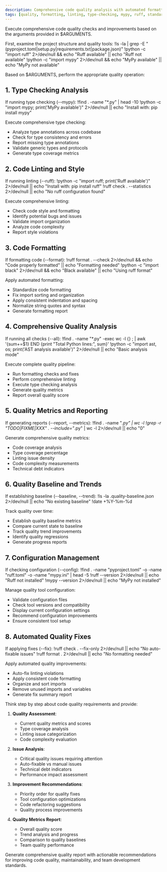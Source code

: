 ```yaml
---
description: Comprehensive code quality analysis with automated formatting, linting, and type checking
tags: [quality, formatting, linting, type-checking, mypy, ruff, standards]
---
```


Execute comprehensive code quality checks and improvements based on the arguments provided in $ARGUMENTS.

First, examine the project structure and quality tools:
!ls -la | grep -E "(pyproject.toml|setup.py|requirements.txt|package.json)"
!python -c "import ruff" 2>/dev/null && echo "Ruff available" || echo "Ruff not available"
!python -c "import mypy" 2>/dev/null && echo "MyPy available" || echo "MyPy not available"

Based on $ARGUMENTS, perform the appropriate quality operation:

## 1. Type Checking Analysis

If running type checking (--mypy):
!find . -name "*.py" | head -10
!python -c "import mypy; print('MyPy available')" 2>/dev/null || echo "Install with: pip install mypy"

Execute comprehensive type checking:
- Analyze type annotations across codebase
- Check for type consistency and errors
- Report missing type annotations
- Validate generic types and protocols
- Generate type coverage metrics

## 2. Code Linting and Style

If running linting (--ruff):
!python -c "import ruff; print('Ruff available')" 2>/dev/null || echo "Install with: pip install ruff"
!ruff check . --statistics 2>/dev/null || echo "No ruff configuration found"

Execute comprehensive linting:
- Check code style and formatting
- Identify potential bugs and issues
- Validate import organization
- Analyze code complexity
- Report style violations

## 3. Code Formatting

If formatting code (--format):
!ruff format . --check 2>/dev/null && echo "Code properly formatted" || echo "Formatting needed"
!python -c "import black" 2>/dev/null && echo "Black available" || echo "Using ruff format"

Apply automated formatting:
- Standardize code formatting
- Fix import sorting and organization
- Apply consistent indentation and spacing
- Normalize string quotes and syntax
- Generate formatting report

## 4. Comprehensive Quality Analysis

If running all checks (--all):
!find . -name "*.py" -exec wc -l {} \; | awk '{sum+=$1} END {print "Total Python lines:", sum}'
!python -c "import ast, os; print('AST analysis available')" 2>/dev/null || echo "Basic analysis mode"

Execute complete quality pipeline:
- Run formatting checks and fixes
- Perform comprehensive linting
- Execute type checking analysis
- Generate quality metrics
- Report overall quality score

## 5. Quality Metrics and Reporting

If generating reports (--report, --metrics):
!find . -name "*.py" | wc -l
!grep -r "TODO\|FIXME\|XXX" . --include="*.py" | wc -l 2>/dev/null || echo "0"

Generate comprehensive quality metrics:
- Code coverage analysis
- Type coverage percentage
- Linting issue density
- Code complexity measurements
- Technical debt indicators

## 6. Quality Baseline and Trends

If establishing baseline (--baseline, --trend):
!ls -la .quality-baseline.json 2>/dev/null || echo "No existing baseline"
!date +%Y-%m-%d

Track quality over time:
- Establish quality baseline metrics
- Compare current state to baseline
- Track quality trend improvements
- Identify quality regressions
- Generate progress reports

## 7. Configuration Management

If checking configuration (--config):
!find . -name "pyproject.toml" -o -name "ruff.toml" -o -name "mypy.ini" | head -5
!ruff --version 2>/dev/null || echo "Ruff not installed"
!mypy --version 2>/dev/null || echo "MyPy not installed"

Manage quality tool configuration:
- Validate configuration files
- Check tool versions and compatibility
- Display current configuration settings
- Recommend configuration improvements
- Ensure consistent tool setup

## 8. Automated Quality Fixes

If applying fixes (--fix):
!ruff check . --fix-only 2>/dev/null || echo "No auto-fixable issues"
!ruff format . 2>/dev/null || echo "No formatting needed"

Apply automated quality improvements:
- Auto-fix linting violations
- Apply consistent code formatting
- Organize and sort imports
- Remove unused imports and variables
- Generate fix summary report

Think step by step about code quality requirements and provide:

1. **Quality Assessment**:
   - Current quality metrics and scores
   - Type coverage analysis
   - Linting issue categorization
   - Code complexity evaluation

2. **Issue Analysis**:
   - Critical quality issues requiring attention
   - Auto-fixable vs manual issues
   - Technical debt indicators
   - Performance impact assessment

3. **Improvement Recommendations**:
   - Priority order for quality fixes
   - Tool configuration optimizations
   - Code refactoring suggestions
   - Quality process improvements

4. **Quality Metrics Report**:
   - Overall quality score
   - Trend analysis and progress
   - Comparison to quality baselines
   - Team quality performance

Generate comprehensive quality report with actionable recommendations for improving code quality, maintainability, and team development standards.